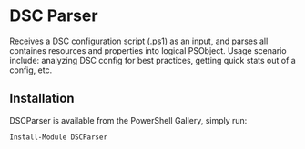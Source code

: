 
# DSC Parser

Receives a DSC configuration script (.ps1) as an input, and parses all containes resources and properties into logical PSObject. Usage scenario include: analyzing DSC config for best practices, getting quick stats out of a config, etc.

## Installation

DSCParser is available from the PowerShell Gallery, simply run:

```powershell
Install-Module DSCParser
```

